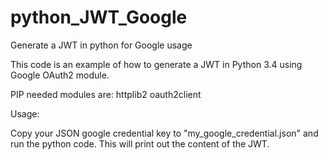 # python_JWT_Google
Generate a JWT in python for Google usage

This code is an example of how to generate a JWT in Python 3.4 using Google OAuth2 module.

PIP needed modules are:
httplib2
oauth2client

Usage:

Copy your JSON google credential key to "my_google_credential.json" and run the python code.
This will print out the content of the JWT.
